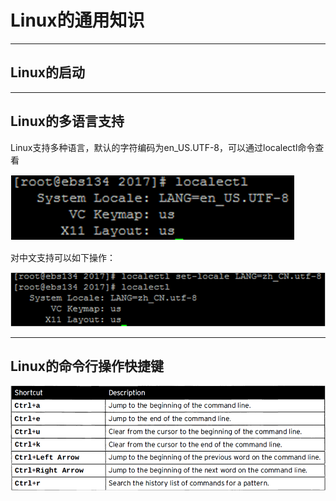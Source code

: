 # Linux的通用知识

---

## Linux的启动

---

## Linux的多语言支持

Linux支持多种语言，默认的字符编码为en\_US.UTF-8，可以通过localectl命令查看

![](/assets/1.png)

对中文支持可以如下操作：

![](/assets/2.png)

---

## Linux的命令行操作快捷键

![](/assets/3.png)

